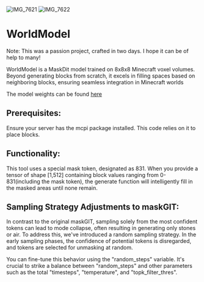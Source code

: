 ![IMG_7621](https://github.com/MaxxP0/WorldModel/assets/95175667/a44c37e5-4951-469a-ae6a-9c5e4fff6568)
![IMG_7622](https://github.com/MaxxP0/WorldModel/assets/95175667/22b11fd4-eaf2-4c50-95e3-f7e443947ea7)

# WorldModel
Note: This was a passion project, crafted in two days. I hope it can be of help to many!

WorldModel is a MaskDit model trained on 8x8x8 Minecraft voxel volumes. Beyond generating blocks from scratch,
it excels in filling spaces based on neighboring blocks, ensuring seamless integration in Minecraft worlds

The model weights can be found [here](https://drive.google.com/file/d/1O6i-WQ-h6H_evhJifdiqhPbPFTC3UAF1/view?usp=drive_link)

## Prerequisites:
Ensure your server has the mcpi package installed. This code relies on it to place blocks.

## Functionality:
This tool uses a special mask token, designated as 831. When you provide a tensor of shape [1,512] containing
block values ranging from 0-831(including the mask token), the generate function will intelligently fill in
the masked areas until none remain.


## Sampling Strategy Adjustments to maskGIT:
In contrast to the original maskGIT, sampling solely from the most confident tokens can lead to mode collapse, often
resulting in generating only stones or air. To address this, we've introduced a random sampling strategy. In the early
sampling phases, the confidence of potential tokens is disregarded, and tokens are selected for unmasking at random.

You can fine-tune this behavior using the "random_steps" variable. It's crucial to strike a balance between "random_steps"
and other parameters such as the total "timesteps", "temperature", and "topk_filter_thres".

